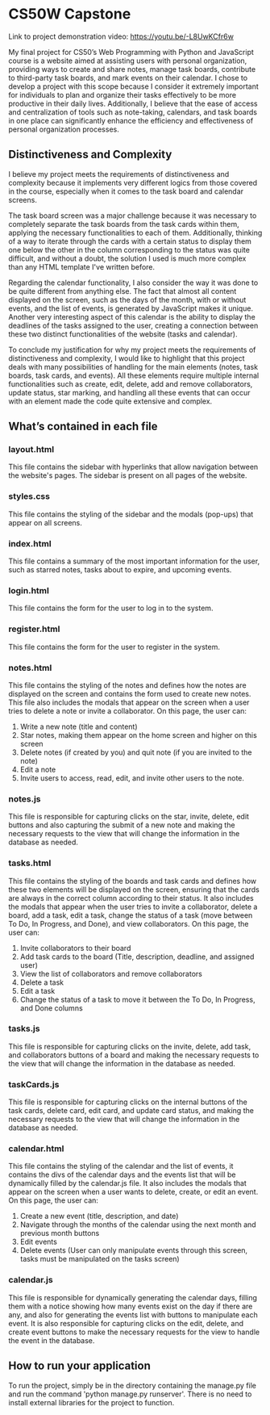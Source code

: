 # CS50W Capstone

Link to project demonstration video: https://youtu.be/-L8UwKCfr6w

My final project for CS50’s Web Programming with Python and JavaScript course is a website aimed at assisting users with personal organization, providing ways to create and share notes, manage task boards, contribute to third-party task boards, and mark events on their calendar.
I chose to develop a project with this scope because I consider it extremely important for individuals to plan and organize their tasks effectively to be more productive in their daily lives.
Additionally, I believe that the ease of access and centralization of tools such as note-taking, calendars, and task boards in one place can significantly enhance the efficiency and effectiveness of personal organization processes.
## Distinctiveness and Complexity

I believe my project meets the requirements of distinctiveness and complexity because it implements very different logics from those covered in the course, especially when it comes to the task board and calendar screens.

The task board screen was a major challenge because it was necessary to completely separate the task boards from the task cards within them, applying the necessary functionalities to each of them. Additionally, thinking of a way to iterate through the cards with a certain status to display them one below the other in the column corresponding to the status was quite difficult, and without a doubt, the solution I used is much more complex than any HTML template I've written before.

Regarding the calendar functionality, I also consider the way it was done to be quite different from anything else. The fact that almost all content displayed on the screen, such as the days of the month, with or without events, and the list of events, is generated by JavaScript makes it unique. Another very interesting aspect of this calendar is the ability to display the deadlines of the tasks assigned to the user, creating a connection between these two distinct functionalities of the website (tasks and calendar).

To conclude my justification for why my project meets the requirements of distinctiveness and complexity, I would like to highlight that this project deals with many possibilities of handling for the main elements (notes, task boards, task cards, and events). All these elements require multiple internal functionalities such as create, edit, delete, add and remove collaborators, update status, star marking, and handling all these events that can occur with an element made the code quite extensive and complex.

## What’s contained in each file

### layout.html

This file contains the sidebar with hyperlinks that allow navigation between the website's pages. The sidebar is present on all pages of the website.

### styles.css

This file contains the styling of the sidebar and the modals (pop-ups) that appear on all screens.

### index.html

This file contains a summary of the most important information for the user, such as starred notes, tasks about to expire, and upcoming events.

### login.html

This file contains the form for the user to log in to the system.

### register.html

This file contains the form for the user to register in the system.

### notes.html

This file contains the styling of the notes and defines how the notes are displayed on the screen and contains the form used to create new notes. This file also includes the modals that appear on the screen when a user tries to delete a note or invite a collaborator.
On this page, the user can:
1. Write a new note (title and content)
2. Star notes, making them appear on the home screen and higher on this screen
3. Delete notes (if created by you) and quit note (if you are invited to the note)
4. Edit a note
5. Invite users to access, read, edit, and invite other users to the note.

### notes.js

This file is responsible for capturing clicks on the star, invite, delete, edit buttons and also capturing the submit of a new note and making the necessary requests to the view that will change the information in the database as needed.

### tasks.html

This file contains the styling of the boards and task cards and defines how these two elements will be displayed on the screen, ensuring that the cards are always in the correct column according to their status. It also includes the modals that appear when the user tries to invite a collaborator, delete a board, add a task, edit a task, change the status of a task (move between To Do, In Progress, and Done), and view collaborators.
On this page, the user can:
1. Invite collaborators to their board
2. Add task cards to the board (Title, description, deadline, and assigned user)
3. View the list of collaborators and remove collaborators
4. Delete a task
5. Edit a task
6. Change the status of a task to move it between the To Do, In Progress, and Done columns

### tasks.js

This file is responsible for capturing clicks on the invite, delete, add task, and collaborators buttons of a board and making the necessary requests to the view that will change the information in the database as needed.

### taskCards.js

This file is responsible for capturing clicks on the internal buttons of the task cards, delete card, edit card, and update card status, and making the necessary requests to the view that will change the information in the database as needed.

### calendar.html

This file contains the styling of the calendar and the list of events, it contains the divs of the calendar days and the events list that will be dynamically filled by the calendar.js file. It also includes the modals that appear on the screen when a user wants to delete, create, or edit an event.
On this page, the user can:
1. Create a new event (title, description, and date)
2. Navigate through the months of the calendar using the next month and previous month buttons
3. Edit events
4. Delete events
(User can only manipulate events through this screen, tasks must be manipulated on the tasks screen)

### calendar.js

This file is responsible for dynamically generating the calendar days, filling them with a notice showing how many events exist on the day if there are any, and also for generating the events list with buttons to manipulate each event. It is also responsible for capturing clicks on the edit, delete, and create event buttons to make the necessary requests for the view to handle the event in the database.

## How to run your application

To run the project, simply be in the directory containing the manage.py file and run the command 'python manage.py runserver'. There is no need to install external libraries for the project to function.

